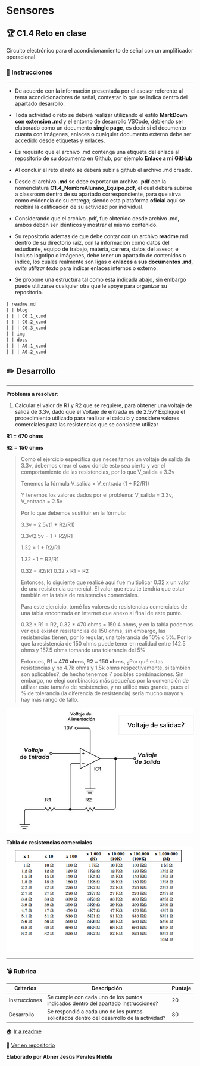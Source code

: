# Sensores
## :trophy: C1.4 Reto en clase

Circuito electrónico para el acondicionamiento de señal con un amplificador operacional

### :blue_book: Instrucciones

___

- De acuerdo con la información presentada por el asesor referente al tema acondicionadores de señal, contestar lo que se indica dentro del apartado desarrollo.

- Toda actividad o reto se deberá realizar utilizando el estilo **MarkDown con extension .md** y el entorno de desarrollo VSCode, debiendo ser elaborado como un documento **single page**, es decir si el documento cuanta con imágenes, enlaces o cualquier documento externo debe ser accedido desde etiquetas y enlaces.
- Es requisito que el archivo .md contenga una etiqueta del enlace al repositorio de su documento en Github, por ejemplo **Enlace a mi GitHub**
- Al concluir el reto el reto se deberá subir a github el archivo .md creado.
- Desde el archivo **.md** se debe exportar un archivo **.pdf** con la nomenclatura **C1.4_NombreAlumno_Equipo.pdf**, el cual deberá subirse a classroom dentro de su apartado correspondiente, para que sirva como evidencia de su entrega; siendo esta plataforma **oficial** aquí se recibirá la calificación de su actividad por individual.
- Considerando que el archivo .pdf, fue obtenido desde archivo .md, ambos deben ser idénticos y mostrar el mismo contenido.
- Su repositorio ademas de que debe contar con un archivo **readme**.md dentro de su directorio raíz, con la información como datos del estudiante, equipo de trabajo, materia, carrera, datos del asesor, e incluso logotipo o imágenes, debe tener un apartado de contenidos o indice, los cuales realmente son ligas o **enlaces a sus documentos .md**, _evite utilizar texto_ para indicar enlaces internos o externo.
- Se propone una estructura tal como esta indicada abajo, sin embargo puede utilizarse cualquier otra que le apoye para organizar su repositorio.

```  
| readme.md
| | blog
| | | C0.1_x.md
| | | C0.2_x.md
| | | C0.3_x.md
| | img
| | docs
| | | A0.1_x.md
| | | A0.2_x.md
```


## :pencil2: Desarrollo

___

**Problema a resolver:**

1. Calcular el valor de R1 y R2 que se requiere, para obtener una voltaje de salida de 3.3v, dado que el Voltaje de entrada es de 2.5v? Explique el procedimiento utilizado para realizar el calculo y considere valores comerciales para las resistencias que se considere utilizar

**R1 = 470 ohms** 

**R2 = 150 ohms**

> Como el ejercicio especifica que necesitamos un voltaje de salida de 3.3v, debemos crear el caso donde esto sea cierto y ver el comportamiento de las resistencias, por lo que V_salida = 3.3v
>    
> Tenemos la fórmula V_salida = V_entrada (1 + R2/R1)
> 
> Y tenemos los valores dados por el problema: V_salida = 3.3v, V_entrada = 2.5v
> 
> Por lo que debemos sustituir en la fórmula:
> 
> 3.3v = 2.5v(1 + R2/R1) 
> 
> 3.3v/2.5v = 1 + R2/R1
> 
> 1.32 = 1 + R2/R1
> 
> 1.32 - 1 = R2/R1
> 
> 0.32 = R2/R1
> 0.32 x R1 = R2
> 
> Entonces, lo siguiente que realicé aquí fue multiplicar 0.32 x un valor de una resistencia comercial. El valor que resulte tendría que estar también en la tabla de resistencias comerciales.
> 
> Para este ejercicio, tomé los valores de resistencias comerciales de una tabla encontrada en internet que anexo al final de este punto.
> 
> 0.32 * R1 = R2, 0.32 * 470 ohms = 150.4 ohms, y en la tabla podemos ver que existen resistencias de 150 ohms, sin embargo, las resistencias tienen, por lo regular, una tolerancia de 10% o 5%. Por lo que la resistencia de 150 ohms puede tener en realidad entre 142.5 ohms y 157.5 ohms tomando una tolerancia del 5%
> 
> Entonces, **R1 = 470 ohms, R2 = 150 ohms**, ¿Por qué estas resistencias y no 4.7k ohms y 1.5k ohms respectivamente, si también son aplicables?, de hecho tenemos 7 posibles combinaciones. Sin embargo, no elegí combinacios más pequeñas por la convención de utilizar este tamaño de resistencias, y no utilicé más grande, pues el % de tolerancia (la diferencia de resistencia) sería mucho mayor y hay más rango de fallo.

![Acondicionador_de_senal_AmOp](../img/C1.x_CircuitoAcondicionadorAmOP.png)

**Tabla de resistencias comerciales**
![Tabla de resistencias comerciales](../img/C1.4_TablaResistencias.png)
___

### :bomb: Rubrica

| Criterios     | Descripción                                                                                  | Puntaje |
| ------------- | -------------------------------------------------------------------------------------------- | ------- |
| Instrucciones | Se cumple con cada uno de los puntos indicados dentro del apartado Instrucciones?            | 20 |
| Desarrollo    | Se respondió a cada uno de los puntos solicitados dentro del desarrollo de la actividad?     | 80      |

:house: [Ir a readme](https://github.com/AbnerPerales19/SistemasProgramables_AbnerPerales.git)

:page_with_curl: [Ver en repositorio](https://github.com/AbnerPerales19/SistemasProgramables_AbnerPerales/blob/master/blog/C1.4_Acondicionador_de_senal_AmOP.md)

**Elaborado por Abner Jesús Perales Niebla**